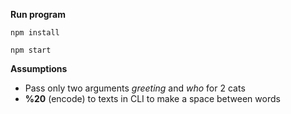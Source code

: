 **Run program**

    npm install

    npm start

**Assumptions**

- Pass only two arguments _greeting_ and _who_ for 2 cats
- **%20** (encode) to texts in CLI to make a space between words

